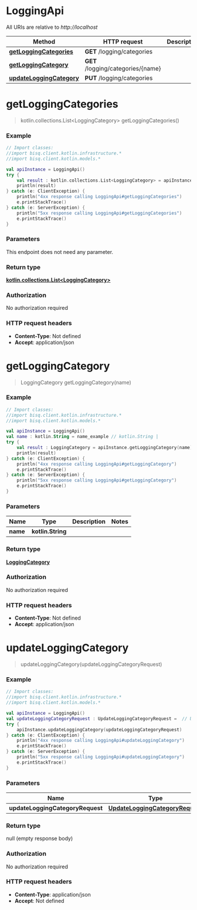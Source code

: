 # LoggingApi

All URIs are relative to *http://localhost*

Method | HTTP request | Description
------------- | ------------- | -------------
[**getLoggingCategories**](LoggingApi.md#getLoggingCategories) | **GET** /logging/categories | 
[**getLoggingCategory**](LoggingApi.md#getLoggingCategory) | **GET** /logging/categories/{name} | 
[**updateLoggingCategory**](LoggingApi.md#updateLoggingCategory) | **PUT** /logging/categories | 


<a id="getLoggingCategories"></a>
# **getLoggingCategories**
> kotlin.collections.List&lt;LoggingCategory&gt; getLoggingCategories()



### Example
```kotlin
// Import classes:
//import bisq.client.kotlin.infrastructure.*
//import bisq.client.kotlin.models.*

val apiInstance = LoggingApi()
try {
    val result : kotlin.collections.List<LoggingCategory> = apiInstance.getLoggingCategories()
    println(result)
} catch (e: ClientException) {
    println("4xx response calling LoggingApi#getLoggingCategories")
    e.printStackTrace()
} catch (e: ServerException) {
    println("5xx response calling LoggingApi#getLoggingCategories")
    e.printStackTrace()
}
```

### Parameters
This endpoint does not need any parameter.

### Return type

[**kotlin.collections.List&lt;LoggingCategory&gt;**](LoggingCategory.md)

### Authorization

No authorization required

### HTTP request headers

 - **Content-Type**: Not defined
 - **Accept**: application/json

<a id="getLoggingCategory"></a>
# **getLoggingCategory**
> LoggingCategory getLoggingCategory(name)



### Example
```kotlin
// Import classes:
//import bisq.client.kotlin.infrastructure.*
//import bisq.client.kotlin.models.*

val apiInstance = LoggingApi()
val name : kotlin.String = name_example // kotlin.String | 
try {
    val result : LoggingCategory = apiInstance.getLoggingCategory(name)
    println(result)
} catch (e: ClientException) {
    println("4xx response calling LoggingApi#getLoggingCategory")
    e.printStackTrace()
} catch (e: ServerException) {
    println("5xx response calling LoggingApi#getLoggingCategory")
    e.printStackTrace()
}
```

### Parameters

Name | Type | Description  | Notes
------------- | ------------- | ------------- | -------------
 **name** | **kotlin.String**|  |

### Return type

[**LoggingCategory**](LoggingCategory.md)

### Authorization

No authorization required

### HTTP request headers

 - **Content-Type**: Not defined
 - **Accept**: application/json

<a id="updateLoggingCategory"></a>
# **updateLoggingCategory**
> updateLoggingCategory(updateLoggingCategoryRequest)



### Example
```kotlin
// Import classes:
//import bisq.client.kotlin.infrastructure.*
//import bisq.client.kotlin.models.*

val apiInstance = LoggingApi()
val updateLoggingCategoryRequest : UpdateLoggingCategoryRequest =  // UpdateLoggingCategoryRequest | 
try {
    apiInstance.updateLoggingCategory(updateLoggingCategoryRequest)
} catch (e: ClientException) {
    println("4xx response calling LoggingApi#updateLoggingCategory")
    e.printStackTrace()
} catch (e: ServerException) {
    println("5xx response calling LoggingApi#updateLoggingCategory")
    e.printStackTrace()
}
```

### Parameters

Name | Type | Description  | Notes
------------- | ------------- | ------------- | -------------
 **updateLoggingCategoryRequest** | [**UpdateLoggingCategoryRequest**](UpdateLoggingCategoryRequest.md)|  |

### Return type

null (empty response body)

### Authorization

No authorization required

### HTTP request headers

 - **Content-Type**: application/json
 - **Accept**: Not defined

